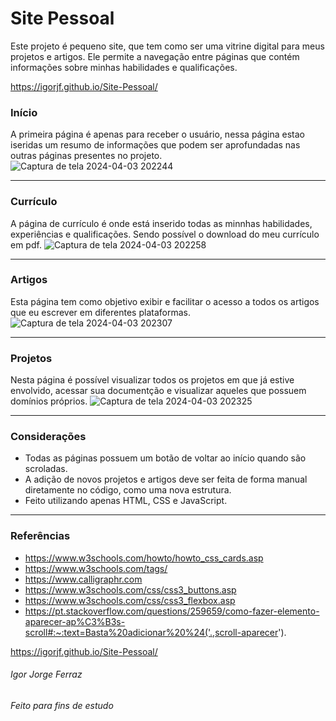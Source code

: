 # Site Pessoal
Este projeto é pequeno site, que tem como ser uma vitrine digital para meus projetos e artigos. Ele permite a navegação entre páginas que contém informações sobre minhas habilidades e qualificações.

https://igorjf.github.io/Site-Pessoal/

### Início
A primeira página é apenas para receber o usuário, nessa página estao iseridas um resumo de informações que podem ser aprofundadas nas outras páginas presentes no projeto.
![Captura de tela 2024-04-03 202244](https://github.com/IgorJF/Site-Pessoal/assets/111748228/6473a43f-93ee-460d-89b8-e86b6cc86203)

---
### Currículo
A página de currículo é onde está inserido todas as minnhas habilidades, experiências e qualificações. Sendo possível o download do meu currículo em pdf.
![Captura de tela 2024-04-03 202258](https://github.com/IgorJF/Site-Pessoal/assets/111748228/0e0c34c1-f650-432a-8a9c-2027f3b03bc9)

---
### Artigos
Esta página tem como objetivo exibir e facilitar o acesso a todos os artigos que eu escrever em diferentes plataformas.
![Captura de tela 2024-04-03 202307](https://github.com/IgorJF/Site-Pessoal/assets/111748228/c99c1c4b-3018-4ff2-9538-21ca11104380)

---
### Projetos
Nesta página é possível visualizar todos os projetos em que já estive envolvido, acessar sua documentção e visualizar aqueles que possuem domínios próprios.
![Captura de tela 2024-04-03 202325](https://github.com/IgorJF/Site-Pessoal/assets/111748228/e2cf86c0-5d9d-4265-b035-6fec88a7f3d4)

---
### Considerações
- Todas as páginas possuem um botão de voltar ao início quando são scroladas.
- A adição de novos projetos e artigos deve ser feita de forma manual diretamente no código, como uma nova estrutura.
- Feito utilizando apenas HTML, CSS e JavaScript.

---
### Referências
- https://www.w3schools.com/howto/howto_css_cards.asp
- https://www.w3schools.com/tags/
- https://www.calligraphr.com
- https://www.w3schools.com/css/css3_buttons.asp
- https://www.w3schools.com/css/css3_flexbox.asp
- https://pt.stackoverflow.com/questions/259659/como-fazer-elemento-aparecer-ap%C3%B3s-scroll#:~:text=Basta%20adicionar%20%24('.,scroll-aparecer').

https://igorjf.github.io/Site-Pessoal/
###### Igor Jorge Ferraz
###### Feito para fins de estudo




